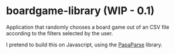 # boardgame-library (WIP - 0.1)

Application that randomly chooses a board game out of an CSV file according to the filters selected by the user.

I pretend to build this on Javascript, using the [PapaParse](https://www.papaparse.com/) library.
